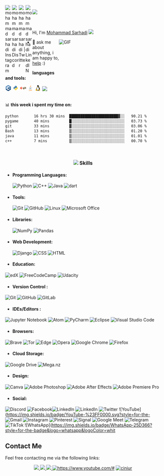 
<a href="https://www.instagram.com/0.mmd.0/">
  <img align="left" alt="mohammad sarhadi Instagram" width="22px" src="https://raw.githubusercontent.com/hussainweb/hussainweb/main/icons/instagram.png" />
</a>
<a href="https://discord.gg/#">
  <img align="left" alt="mohammad sarhadi Discord" width="22px" src="https://raw.githubusercontent.com/peterthehan/peterthehan/master/assets/discord.svg" />
</a>
<a href="https://twitter.com/thisismmd_">
  <img align="left" alt="mohammad sarhadi | Twitter" width="22px" src="https://raw.githubusercontent.com/peterthehan/peterthehan/master/assets/twitter.svg" />
</a>
<a href="https://www.linkedin.com/in/#/">
  <img align="left" alt="mohammad sarhadi LinkedIN" width="22px" src="https://raw.githubusercontent.com/peterthehan/peterthehan/master/assets/linkedin.svg" />
</a>

![](https://www.mmdw.ir/)

<br />

Hi, I'm [Mohammad Sarhadi](https://www.mmdw.ir/)
<img src="https://media.giphy.com/media/hvRJCLFzcasrR4ia7z/giphy.gif" width="25px"> 




  <img align="right" alt="GIF" src="https://github.com/abhisheknaiidu/abhisheknaiidu/blob/master/code.gif" width="330" height="150" />
 
- 💬 ask me about anything, i am happy to, [help](mailto:mmdsarhadi@gmail.com) :)

**languages and tools:**  

<code><img height="20" src="https://raw.githubusercontent.com/github/explore/80688e429a7d4ef2fca1e82350fe8e3517d3494d/topics/cpp/cpp.png"></code>
<code><img height="20" src="https://raw.githubusercontent.com/github/explore/80688e429a7d4ef2fca1e82350fe8e3517d3494d/topics/python/python.png"></code>
<code><img height="20" src="https://raw.githubusercontent.com/github/explore/80688e429a7d4ef2fca1e82350fe8e3517d3494d/topics/git/git.png"></code>
<code><img height="20" src="https://raw.githubusercontent.com/github/explore/80688e429a7d4ef2fca1e82350fe8e3517d3494d/topics/java/java.png"></code>
<code><img height="20" src="https://raw.githubusercontent.com/github/explore/80688e429a7d4ef2fca1e82350fe8e3517d3494d/topics/linux/linux.png"></code>
<img src="https://user-images.githubusercontent.com/73097560/115834477-dbab4500-a447-11eb-908a-139a6edaec5c.gif"><br><br>


📊 **this week i spent my time on:**
<!--START_SECTION:waka-->

```text
python       16 hrs 30 mins  ██████████████████████▓░░   90.21 %
pygame       40 mins         █░░░░░░░░░░░░░░░░░░░░░░░░   03.73 %
git          33 mins         ▓░░░░░░░░░░░░░░░░░░░░░░░░   03.06 %
Bash         13 mins         ▒░░░░░░░░░░░░░░░░░░░░░░░░   01.20 %
java         11 mins         ▒░░░░░░░░░░░░░░░░░░░░░░░░   01.01 %
c++          7 mins          ▒░░░░░░░░░░░░░░░░░░░░░░░░   00.70 %
```
<!--END_SECTION:waka-->
<br />

 <h3 align="center"><img src="https://media.giphy.com/media/WUlplcMpOCEmTGBtBW/giphy.gif" width="45"> Skills</h3>


- #### Programming Languages:
  <img alt="Python" src="https://img.shields.io/badge/python-%2314354C.svg?style=for-the-badge&logo=python&logoColor=white"/>
  <img alt="C++" src="https://img.shields.io/badge/c++-%2300599C.svg?style=for-the-badge&logo=c%2B%2B&logoColor=white"/>
  <img alt="Java" src="https://img.shields.io/badge/java-%23ED8B00.svg?style=for-the-badge&logo=java&logoColor=white"/>
   <img alt="dart" src="https://img.shields.io/badge/dart-%230175C2.svg?style=for-the-badge&logo=dart&logoColor=white"/>


- #### Tools:
  <img alt="Git" src="https://img.shields.io/badge/git-%23F05033.svg?style=for-the-badge&logo=git&logoColor=white"/>
  <img alt="GitHub" src="https://img.shields.io/badge/github-%23121011.svg?style=for-the-badge&logo=github&logoColor=white"/>
  <img alt="Linux" src="https://img.shields.io/badge/Linux-FCC624?style=for-the-badge&logo=linux&logoColor=black">
  <img alt="Microsoft Office" src="https://img.shields.io/badge/Microsoft_Office-D83B01?style=for-the-badge&logo=microsoft-office&logoColor=white" />

- #### Libraries:
  <img alt="NumPy" src="https://img.shields.io/badge/numpy-%23013243.svg?style=for-the-badge&logo=numpy&logoColor=white"/>
  <img alt="Pandas" src="https://img.shields.io/badge/pandas-%23150458.svg?style=for-the-badge&logo=pandas&logoColor=white"/>

- #### Web Development:
  <img alt="Django" src="https://img.shields.io/badge/django-%23092E20.svg?style=for-the-badge&logo=django&logoColor=white">
    <img alt="CSS" src="https://img.shields.io/badge/CSS3-1572B6?style=for-the-badge&logo=css3&logoColor=white" />
  <img alt="HTML" src="https://img.shields.io/badge/HTML5-E34F26?style=for-the-badge&logo=html5&logoColor=white" />
  
- #### Education:
 <img alt="edX" src="https://img.shields.io/badge/edX-%2302262B.svg?style=for-the-badge&logo=edX&logoColor=white" /> <img alt="FreeCodeCamp" src="https://img.shields.io/badge/Freecodecamp-%23123.svg?&style=for-the-badge&logo=freecodecamp&logoColor=green"/> <img alt="Udacity" src="https://img.shields.io/badge/Udacity-grey?style=for-the-badge&logo=udacity&logoColor=15B8E6" />

 - #### Version Control :
  ![Git](https://img.shields.io/badge/git-%23F05033.svg?style=for-the-badge&logo=git&logoColor=white)
  ![GitHub](https://img.shields.io/badge/github-%23121011.svg?style=for-the-badge&logo=github&logoColor=white)
  ![GitLab](https://img.shields.io/badge/gitlab-%23181717.svg?style=for-the-badge&logo=gitlab&logoColor=white)
 - #### IDEs/Editors :
 ![Jupyter Notebook](https://img.shields.io/badge/jupyter-%23FA0F00.svg?style=for-the-badge&logo=jupyter&logoColor=white)
 ![Atom](https://img.shields.io/badge/Atom-%2366595C.svg?style=for-the-badge&logo=atom&logoColor=white)
 ![PyCharm](https://img.shields.io/badge/pycharm-143?style=for-the-badge&logo=pycharm&logoColor=black&color=black&labelColor=green)
![Eclipse](https://img.shields.io/badge/Eclipse-FE7A16.svg?style=for-the-badge&logo=Eclipse&logoColor=white)
![Visual Studio Code](https://img.shields.io/badge/Visual%20Studio%20Code-0078d7.svg?style=for-the-badge&logo=visual-studio-code&logoColor=white)

- #### Browsers:
![Brave](https://img.shields.io/badge/Brave-FB542B?style=for-the-badge&logo=Brave&logoColor=white)
![Tor](https://img.shields.io/badge/Tor-7D4698?style=for-the-badge&logo=Tor-Browser&logoColor=white)
![Edge](https://img.shields.io/badge/Edge-0078D7?style=for-the-badge&logo=Microsoft-edge&logoColor=white)
	![Opera](https://img.shields.io/badge/Opera-FF1B2D?style=for-the-badge&logo=Opera&logoColor=white)
![Google Chrome](https://img.shields.io/badge/Google%20Chrome-4285F4?style=for-the-badge&logo=GoogleChrome&logoColor=white)
![Firefox](https://img.shields.io/badge/Firefox-FF7139?style=for-the-badge&logo=Firefox-Browser&logoColor=white)

- #### Cloud Storage:
![Google Drive](https://img.shields.io/badge/Google%20Drive-4285F4?style=for-the-badge&logo=googledrive&logoColor=white)
![Mega.nz](https://img.shields.io/badge/Mega-%23D90007.svg?style=for-the-badge&logo=Mega&logoColor=white)


- #### Design:
![Canva](https://img.shields.io/badge/Canva-%2300C4CC.svg?style=for-the-badge&logo=Canva&logoColor=white)
![Adobe Photoshop](https://img.shields.io/badge/adobe%20photoshop-%2331A8FF.svg?style=for-the-badge&logo=adobe%20photoshop&logoColor=white)
![Adobe After Effects](https://img.shields.io/badge/Adobe%20After%20Effects-9999FF.svg?style=for-the-badge&logo=Adobe%20After%20Effects&logoColor=white)
![Adobe Premiere Pro](https://img.shields.io/badge/Adobe%20Premiere%20Pro-9999FF.svg?style=for-the-badge&logo=Adobe%20Premiere%20Pro&logoColor=white)

- #### Social:
![Discord](https://img.shields.io/badge/Discord-%235865F2.svg?style=for-the-badge&logo=discord&logoColor=white)
![Facebook](https://img.shields.io/badge/Facebook-%231877F2.svg?style=for-the-badge&logo=Facebook&logoColor=white)![LinkedIn](https://img.shields.io/badge/linkedin-%230077B5.svg?style=for-the-badge&logo=linkedin&logoColor=white)
![LinkedIn](https://img.shields.io/badge/linkedin-%230077B5.svg?style=for-the-badge&logo=linkedin&logoColor=white)
![Twitter](https://img.shields.io/badge/Twitter-%231DA1F2.svg?style=for-the-badge&logo=Twitter&logoColor=white)
![YouTube](https://img.shields.io/badge/YouTube-%23FF0000.svg?style=for-the-
![Gmail](https://img.shields.io/badge/Gmail-D14836?style=for-the-badge&logo=gmail&logoColor=white)
![Instagram](https://img.shields.io/badge/Instagram-%23E4405F.svg?style=for-the-badge&logo=Instagram&logoColor=white)
![Pinterest](https://img.shields.io/badge/Pinterest-%23E60023.svg?style=for-the-badge&logo=Pinterest&logoColor=white)
![Signal](https://img.shields.io/badge/Signal-%23039BE5.svg?style=for-the-badge&logo=Signal&logoColor=white)
![Google Meet](https://img.shields.io/badge/Google%20Meet-00897B?style=for-the-badge&logo=google-meet&logoColor=white)
![Telegram](https://img.shields.io/badge/Telegram-2CA5E0?style=for-the-badge&logo=telegram&logoColor=white)
![TikTok](https://img.shields.io/badge/TikTok-%23000000.svg?style=for-the-badge&logo=TikTok&logoColor=white)
![WhatsApp](https://img.shields.io/badge/WhatsApp-25D366?style=for-the-badge&logo=whatsapp&logoColor=whit

## Contact Me


Feel free contacting me via the following links:

<div align="center">
        <a href="https://www.linkedin.com/in/#/">
            <img src="https://img.icons8.com/color/50/000000/linkedin.png" width=40/>
        </a>
        <a href="https://twitter.com/">
            <img src="https://img.icons8.com/color/50/000000/twitter.png" width=32/> 
         <a href="https://#.github.io/">
            <img src="https://img.icons8.com/fluency/50/000000/resume-website.png" width=40/>
        </a>
        <a href="https://www.youtube.com/c/https://www.youtube.com/#" target="blank"><img src="https://raw.githubusercontent.com/rahuldkjain/github-profile-readme-generator/master/src/images/icons/Social/youtube.svg" alt="https://www.youtube.com/#" height="40" width="40" /></a>
        <a href="https://kaggle.com/#" target="blank"><img  src="https://raw.githubusercontent.com/rahuldkjain/github-profile-readme-generator/master/src/images/icons/Social/kaggle.svg" alt="ciniur" height="40" width="40" /></a>
</p>

